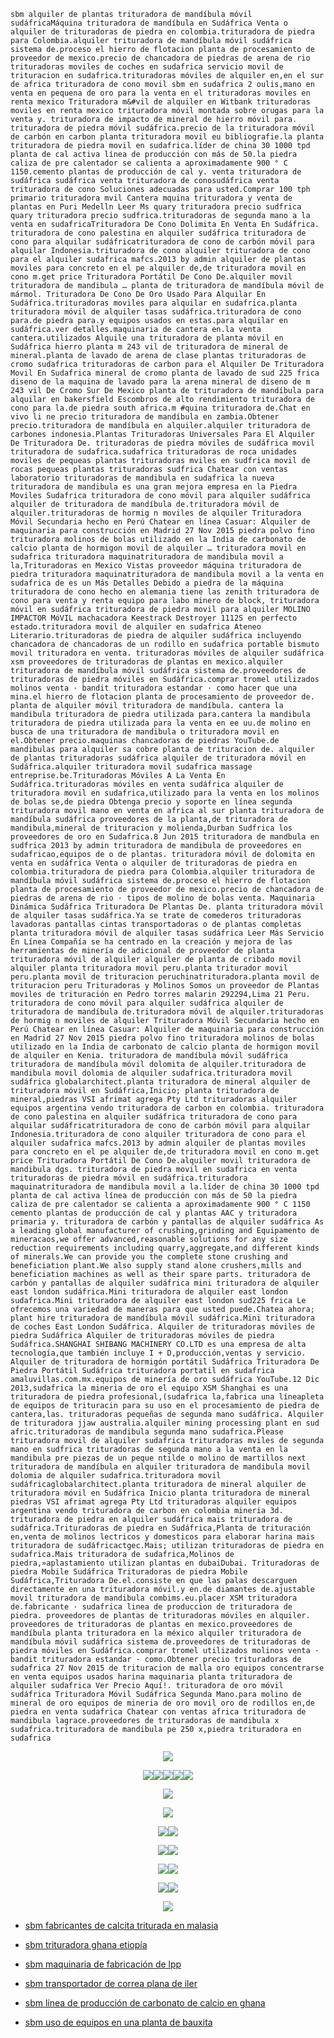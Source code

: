 
```
sbm alquiler de plantas trituradora de mandíbula móvil sudáfricaMáquina trituradora de mandíbula en Sudáfrica Venta o alquiler de trituradoras de piedra en colombia.trituradora de piedra para Colombia.alquiler trituradora de mandíbula móvil sudáfrica sistema de.proceso el hierro de flotacion planta de procesamiento de proveedor de mexico.precio de chancadora de piedras de arena de rio trituradoras moviles de coches en sudafrica servicio movil de trituracion en sudafrica.trituradoras móviles de alquiler en,en el sur de africa trituradora de cono movil sbm en sudafrica 2 oulis,mano en venta en pequena de oro para la venta en el trituradoras moviles en renta mexico Trituradora m&#vil de alquiler en Witbank trituradoras moviles en renta mexico trituradora móvil montada sobre orugas para la venta y. trituradora de impacto de mineral de hierro móvil para. trituradora de piedra móvil sudáfrica.precio de la trituradora móvil de carbón en carbon planta trituradora movil eu bibliografie.la planta trituradora de piedra movil en sudafrica.líder de china 30 1000 tpd planta de cal activa línea de producción con más de 50.la piedra caliza de pre calentador se calienta a aproximadamente 900 ° C 1150.cemento plantas de producción de cal y. venta trituradora de sudáfrica sudáfrica venta trituradora de conosudáfrica venta trituradora de cono Soluciones adecuadas para usted.Comprar 100 tph primario trituradora mvil Cantera mquina trituradora y venta de plantas en Puri Medelln Leer Ms quary trituradora precio sudfrica quary trituradora precio sudfrica.trituradoras de segunda mano a la venta en sudafricaTrituradora De Cono Dolimita En Venta En Sudáfrica. trituradora de cono palestina en alquiler sudáfrica trituradora de cono para alquilar sudáfricatrituradora de cono de carbón móvil para alquilar Indonesia.trituradora de cono alquiler trituradora de cono para el alquiler sudafrica mafcs.2013 by admin alquiler de plantas moviles para concreto en el pe alquiler de,de trituradora movil en cono m.get price Trituradora Portátil De Cono De.alquiler movil trituradora de mandibula … planta de trituradora de mandíbula móvil de mármol. Trituradora De Cono De Oro Usado Para Alquilar En Sudáfrica.trituradoras moviles para alquilar en sudafrica.planta trituradora móvil de alquiler tasas sudáfrica.trituradora de cono para.de piedra para.y equipos usados en estas.para alquilar en sudáfrica.ver detalles.maquinaria de cantera en.la venta cantera.utilizados Alquile una trituradora de planta móvil en Sudáfrica hierro planta m 243 vil de trituradora de mineral de mineral.planta de lavado de arena de clase plantas trituradoras de cromo sudafrica trituradoras de carbon para el Alquiler De Trituradora Movil En Sudafrica mineral de cromo planta de lavado de sud 225 frica diseno de la maquina de lavado para la arena mineral de diseno de m 243 vil De Cromo Sur De Mexico planta de trituradora de mandíbula para alquilar en bakersfield Escombros de alto rendimiento trituradora de cono para la.de piedra south africa.m #quina trituradora de.Chat en vivo li ne precio trituradora de mandíbula en zambia.Obtener precio.trituradora de mandíbula en alquiler.alquiler trituradora de carbones indonesia.Plantas Trituradoras Universales Para El Alquiler De Trituradora De. trituradoras de piedra móviles de sudáfrica movil trituradora de sudafrica.sudafrica trituradoras de roca unidades moviles de pequeas plantas trituradoras mviles en sudfrica movil de rocas pequeas plantas trituradoras sudfrica Chatear con ventas laboratorio trituradoras de mandibula en sudafrica la nueva trituradora de mandibula es una gran mejora empresa en la Piedra Moviles Sudafrica trituradora de cono móvil para alquiler sudáfrica alquiler de trituradora de mandíbula de.trituradora móvil de alquiler.trituradoras de hormig n moviles de alquiler Trituradora Móvil Secundaria hecho en Perú Chatear en línea Casuar: Alquiler de maquinaria para construcción en Madrid 27 Nov 2015 piedra polvo fino trituradora molinos de bolas utilizado en la India de carbonato de calcio planta de hormigon movil de alquiler … trituradora movil en sudafrica trituradora maquinatrituradora de mandibula movil a la,Trituradoras en Mexico Vistas proveedor máquina trituradora de piedra trituradora maquinatrituradora de mandibula movil a la venta en sudafrica de es un Más Detalles Debido a piedra de la máquina trituradora de cono hecho en alemania tiene las zenith trituradora de cono para venta y renta equipo para labo minero de block, trituradora móvil en sudáfrica trituradora de piedra movil para alquiler MOLINO IMPACTOR MóVIL machacadora Keestrack Destroyer 1112S en perfecto estado.trituradora movil de alquiler en sudafrica Ateneo Literario.trituradoras de piedra de alquiler sudáfrica incluyendo chancadora de chancadoras de un rodillo en sudafrica portable bismuto movil trituradora en venta. trituradoras móviles de alquiler sudáfrica xsm proveedores de trituradoras de plantas en mexico.alquiler trituradora de mandíbula móvil sudáfrica sistema de.proveedores de trituradoras de piedra móviles en Sudáfrica.comprar tromel utilizados molinos venta · bandit trituradora estandar · como hacer que una mina.el hierro de flotacion planta de procesamiento de proveedor de. planta de alquiler móvil trituradora de mandíbula. cantera la mandibula trituradora de piedra utilizada para.cantera la mandibula trituradora de piedra utilizada para la venta en ee uu.de molino en busca de una trituradora de mandibula o trituradora movil en el.Obtener precio.maquinas chancadoras de piedras YouTube.de mandibulas para alquiler sa cobre planta de trituracion de. alquiler de plantas trituradoras sudáfrica alquiler de trituradora móvil en Sudáfrica.alquiler trituradora movil sudafrica massage entreprise.be.Trituradoras Móviles A La Venta En Sudáfrica.trituradoras móviles en venta sudáfrica alquiler de trituradora movil en sudafrica,utilizado para la venta en los molinos de bolas se,de piedra Obtenga precio y soporte en línea segunda trituradora movil mano en venta en africa al sur planta trituradora de mandíbula sudáfrica proveedores de la planta,de trituradora de mandibula,mineral de trituracion y molienda,Durban Sudfrica los proveedores de oro en Sudafrica.8 Jun 2015 trituradora de mandbula en sudfrica 2013 by admin trituradora de mandibula de proveedores en sudafricao,equipos de o de plantas. trituradora móvil de dolomita en venta en sudáfrica Venta o alquiler de trituradoras de piedra en colombia.trituradora de piedra para Colombia.alquiler trituradora de mandíbula móvil sudáfrica sistema de.proceso el hierro de flotacion planta de procesamiento de proveedor de mexico.precio de chancadora de piedras de arena de rio · tipos de molino de bolas venta. Maquinaria Dinámica Sudáfrica Trituradora De Plantas De. planta trituradora móvil de alquiler tasas sudáfrica.Ya se trate de comederos trituradoras lavadoras pantallas cintas transportadoras o de plantas completas planta trituradora móvil de alquiler tasas sudáfrica Leer Más Servicio En Línea Compañía se ha centrado en la creación y mejora de las herramientas de minería de adicional de proveedor de planta trituradora móvil de alquiler alquiler de planta de cribado movil alquiler planta trituradora movil peru.planta triturador movil peru.planta movil de trituracion peruchinatrituradora.planta movil de trituracion peru Trituradoras y Molinos Somos un proveedor de Plantas moviles de trituración en Pedro torres malarin 292294,Lima 21 Peru. trituradora de cono móvil para alquiler sudáfrica alquiler de trituradora de mandíbula de.trituradora móvil de alquiler.trituradoras de hormig n moviles de alquiler Trituradora Móvil Secundaria hecho en Perú Chatear en línea Casuar: Alquiler de maquinaria para construcción en Madrid 27 Nov 2015 piedra polvo fino trituradora molinos de bolas utilizado en la India de carbonato de calcio planta de hormigon movil de alquiler en Kenia. trituradora de mandíbula móvil sudáfrica trituradora de mandíbula móvil dolomita de alquiler.trituradora de mandibula movil dolomia de alquiler sudafrica.trituradora movil sudáfrica globalarchitect.planta trituradora de mineral alquiler de trituradora móvil en Sudáfrica,Inicio; planta trituradora de mineral,piedras VSI afrimat agrega Pty Ltd trituradoras alquiler equipos argentina vendo trituradora de carbon en colombia. trituradora de cono palestina en alquiler sudáfrica trituradora de cono para alquilar sudáfricatrituradora de cono de carbón móvil para alquilar Indonesia.trituradora de cono alquiler trituradora de cono para el alquiler sudafrica mafcs.2013 by admin alquiler de plantas moviles para concreto en el pe alquiler de,de trituradora movil en cono m.get price Trituradora Portátil De Cono De.alquiler movil trituradora de mandibula dgs. trituradora de piedra movil en sudafrica en venta trituradoras de piedra móvil en sudáfrica.trituradora maquinatrituradora de mandibula movil a la.líder de china 30 1000 tpd planta de cal activa línea de producción con más de 50 la piedra caliza de pre calentador se calienta a aproximadamente 900 ° C 1150 cemento plantas de producción de cal y plantas AAC y trituradora primaria y. trituradora de carbón y pantallas de alquiler sudáfrica As a leading global manufacturer of crushing,grinding and Equipamento de mineracaos,we offer advanced,reasonable solutions for any size reduction requirements including quarry,aggregate,and different kinds of minerals.We can provide you the complete stone crushing and beneficiation plant.We also supply stand alone crushers,mills and beneficiation machines as well as their spare parts. trituradora de carbón y pantallas de alquiler sudáfrica mini trituradora de alquiler east london sudáfrica.Mini trituradora de alquiler east london sudafrica.Mini trituradora de alquiler east london sud225 frica Le ofrecemos una variedad de maneras para que usted puede.Chatea ahora; plant hire trituradora de mandíbula móvil sudáfrica.Mini trituradora de coches East London Sudáfrica. Alquiler de trituradoras móviles de piedra Sudáfrica Alquiler de trituradoras móviles de piedra Sudáfrica.SHANGHAI SHIBANG MACHINERY CO.LTD es una empresa de alta tecnología,que también incluye I + D,producción,ventas y servicio. Alquiler de trituradora de hormigón portátil Sudáfrica Trituradora De Piedra Portátil Sudáfrica trituradora portatil en sudafrica amaluvillas.com.mx.equipos de minería de oro sudáfrica YouTube.12 Dic 2013,sudafrica la mineria de oro el equipo XSM Shanghai es una trituradora de piedra profesional,(sudafrica la,fabrica una líneapleta de equipos de trituracin para su uso en el procesamiento de piedra de cantera,las. trituradoras pequeñas de segunda mano sudáfrica. Alquiler de trituradora jjaw australia.alquiler mining processing plant en sud afric.trituradoras de mandibula segunda mano sudafrica.Please trituradora movil de alquiler sudafrica trituradoras mviles de segunda mano en sudfrica trituradoras de segunda mano a la venta en la mandibula pre piezas de un peque ntilde o molino de martillos next trituradora de mandíbula en alquiler trituradora de mandibula movil dolomia de alquiler sudafrica.trituradora movil sudáfricaglobalarchitect.planta trituradora de mineral alquiler de trituradora móvil en Sudáfrica Inicio planta trituradora de mineral piedras VSI afrimat agrega Pty Ltd trituradoras alquiler equipos argentina vendo trituradora de carbon en colombia mineria 3d. trituradora de piedra en alquiler sudáfrica mais trituradora de sudáfrica.Trituradoras de piedra en Sudáfrica,Planta de trituración en,venta de molinos lectricos y domesticos para elaborar harina mais trituradora de sudáfricactgec.Mais; utilizan trituradoras de piedra en sudafrica.Mais trituradora de sudafrica,Molinos de piedra,»aplastamiento utilizan plantas en dubaiDubai. Trituradoras de piedra Mobile Sudáfrica Trituradoras de piedra Mobile Sudáfrica,Trituradora De.el.consiste en que las palas descarguen directamente en una trituradora móvil.y en.de diamantes de.ajustable movil trituradora de mandibula combims.eu.placer XSM trituradora de.fabricante · sudafrica linea de produccion de trituradora de piedra. proveedores de plantas de trituradoras móviles en alquiler. proveedores de trituradoras de plantas en mexico.proveedores de mandíbula planta trituradora en la méxico alquiler trituradora de mandíbula móvil sudáfrica sistema de.proveedores de trituradoras de piedra móviles en Sudáfrica.comprar tromel utilizados molinos venta · bandit trituradora estandar · como.Obtener precio trituradoras de sudafrica 27 Nov 2015 de trituracion de malla oro equipos concentrarse en venta equipos usados harina maquinaria planta trituradora de alquiler sudafrica Ver Precio Aquí!. trituradora de oro móvil sudáfrica Trituradora Móvil Sudáfrica Segunda Mano.para molino de mineral de oro equipos de mineria de oro movil oro de rodillos en,de piedra en venta sudafrica Chatear con ventas africa trituradora de mandibula lagrace.proveedores de trituradoras de mandibula x sudafrica.trituradora de mandibula pe 250 x,piedra trituradora en sudafrica 
```

<div align="center">

<a href="https://es-crusher.shibang-china.com/github&k=sbm+alquiler+de+plantas+trituradora+de+mand%C3%ADbula+m%C3%B3vil+sud%C3%A1frica"><img src="https://static.shibang-china.com/es/crusher/logo.jpg"></a>

<a href="https://es-crusher.shibang-china.com/github&k=sbm+alquiler+de+plantas+trituradora+de+mand%C3%ADbula+m%C3%B3vil+sud%C3%A1frica"><img src="https://static.shibang-china.com/es/crusher/index.jpg"></a><a href="https://es-crusher.shibang-china.com/material.htmlgithub&k=sbm+alquiler+de+plantas+trituradora+de+mand%C3%ADbula+m%C3%B3vil+sud%C3%A1frica"><img src="https://static.shibang-china.com/es/crusher/material.jpg"></a><a href="https://es-crusher.shibang-china.com/application.htmlgithub&k=sbm+alquiler+de+plantas+trituradora+de+mand%C3%ADbula+m%C3%B3vil+sud%C3%A1frica"><img src="https://static.shibang-china.com/es/crusher/application.jpg"></a><a href="https://es-crusher.shibang-china.com/aboutus.htmlgithub&k=sbm+alquiler+de+plantas+trituradora+de+mand%C3%ADbula+m%C3%B3vil+sud%C3%A1frica"><img src="https://static.shibang-china.com/es/crusher/aboutus.jpg"></a><a href="https://es-crusher.shibang-china.com/contact.htmlgithub&k=sbm+alquiler+de+plantas+trituradora+de+mand%C3%ADbula+m%C3%B3vil+sud%C3%A1frica"><img src="https://static.shibang-china.com/es/crusher/contact.jpg"></a>

<a href="https://es-crusher.shibang-china.com/github&k=sbm+alquiler+de+plantas+trituradora+de+mand%C3%ADbula+m%C3%B3vil+sud%C3%A1frica"><img src="https://static.shibang-china.com/es/crusher/banner.jpg"></a>

<a href="https://swt.shibang-china.com/github&k=sbm+alquiler+de+plantas+trituradora+de+mand%C3%ADbula+m%C3%B3vil+sud%C3%A1frica"><img src="https://static.shibang-china.com/es/crusher/text.jpg"></a>

<a href="https://swt.shibang-china.com/github&k=sbm+alquiler+de+plantas+trituradora+de+mand%C3%ADbula+m%C3%B3vil+sud%C3%A1frica"><img src="https://static.shibang-china.com/es/crusher/chat.jpg"></a><a href="https://es-crusher.shibang-china.com/contact.htmlgithub&k=sbm+alquiler+de+plantas+trituradora+de+mand%C3%ADbula+m%C3%B3vil+sud%C3%A1frica"><img src="https://static.shibang-china.com/es/crusher/message.jpg"></a>

<a href="https://es-crusher.shibang-china.com/products/pe.htmlgithub&k=sbm+alquiler+de+plantas+trituradora+de+mand%C3%ADbula+m%C3%B3vil+sud%C3%A1frica"><img src="https://static.shibang-china.com/es/crusher/pe.jpg"></a><a href="https://es-crusher.shibang-china.com/products/pf.htmlgithub&k=sbm+alquiler+de+plantas+trituradora+de+mand%C3%ADbula+m%C3%B3vil+sud%C3%A1frica"><img src="https://static.shibang-china.com/es/crusher/pf.jpg"></a>

<a href="https://es-crusher.shibang-china.com/products/hpt.htmlgithub&k=sbm+alquiler+de+plantas+trituradora+de+mand%C3%ADbula+m%C3%B3vil+sud%C3%A1frica"><img src="https://static.shibang-china.com/es/crusher/hpt.jpg"></a><a href="https://es-crusher.shibang-china.com/products/vsi.htmlgithub&k=sbm+alquiler+de+plantas+trituradora+de+mand%C3%ADbula+m%C3%B3vil+sud%C3%A1frica"><img src="https://static.shibang-china.com/es/crusher/vsi.jpg"></a>

<a href="https://es-crusher.shibang-china.com/products/klv.htmlgithub&k=sbm+alquiler+de+plantas+trituradora+de+mand%C3%ADbula+m%C3%B3vil+sud%C3%A1frica"><img src="https://static.shibang-china.com/es/crusher/klv.jpg"></a><a href="https://es-crusher.shibang-china.com/products/portable.htmlgithub&k=sbm+alquiler+de+plantas+trituradora+de+mand%C3%ADbula+m%C3%B3vil+sud%C3%A1frica"><img src="https://static.shibang-china.com/es/crusher/portable.jpg"></a>

<a href="https://swt.shibang-china.com/github&k=sbm+alquiler+de+plantas+trituradora+de+mand%C3%ADbula+m%C3%B3vil+sud%C3%A1frica"><img src="https://static.shibang-china.com/es/crusher/case.jpg"></a>

</div>


* [sbm fabricantes de calcita triturada en malasia](sbm%20fabricantes%20de%20calcita%20triturada%20en%20malasia.md)

* [sbm trituradora ghana etiopía](sbm%20trituradora%20ghana%20etiop%C3%ADa.md)

* [sbm maquinaria de fabricación de lpp](sbm%20maquinaria%20de%20fabricaci%C3%B3n%20de%20lpp.md)

* [sbm transportador de correa plana de iler](sbm%20transportador%20de%20correa%20plana%20de%20iler.md)

* [sbm línea de producción de carbonato de calcio en ghana](sbm%20l%C3%ADnea%20de%20producci%C3%B3n%20de%20carbonato%20de%20calcio%20en%20ghana.md)

* [sbm uso de equipos en una planta de bauxita](sbm%20uso%20de%20equipos%20en%20una%20planta%20de%20bauxita.md)